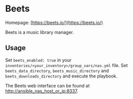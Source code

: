 # Beets

Homepage: [https://beets.io/](https://beets.io/)

Beets is a music library manager.

## Usage

Set `beets_enabled: true` in your `inventories/<your_inventory>/group_vars/nas.yml` file. Set `beets_data_directory`, `beets_music_directory` and `beets_downloads_directory` and execute the playbook.

The Beets web interface can be found at [http://ansible_nas_host_or_ip:8337](http://ansible_nas_host_or_ip:8337).
